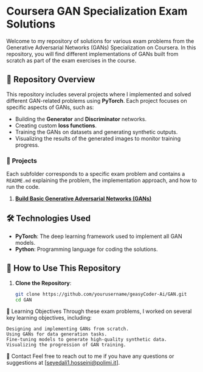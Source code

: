 # Coursera GAN Specialization Exam Solutions

Welcome to my repository of solutions for various exam problems from the Generative Adversarial Networks (GANs) Specialization on Coursera. In this repository, you will find different implementations of GANs built from scratch as part of the exam exercises in the course.

## 📜 **Repository Overview**
This repository includes several projects where I implemented and solved different GAN-related problems using **PyTorch**. Each project focuses on specific aspects of GANs, such as:
- Building the **Generator** and **Discriminator** networks.
- Creating custom **loss functions**.
- Training the GANs on datasets and generating synthetic outputs.
- Visualizing the results of the generated images to monitor training progress.

### 📂 **Projects**
Each subfolder corresponds to a specific exam problem and contains a `README.md` explaining the problem, the implementation approach, and how to run the code.

1. **[Build Basic Generative Adversarial Networks (GANs)]('./GAN/Build%20Basic%20Generative%20Adversarial%20Networks%20(GANs)')**  
  


## 🛠️ **Technologies Used**
- **PyTorch**: The deep learning framework used to implement all GAN models.
- **Python**: Programming language for coding the solutions.


## 🚀 **How to Use This Repository**
1. **Clone the Repository**:
   ```bash
   git clone https://github.com/yourusername/geasyCoder-Ai/GAN.git
   cd GAN

📖 Learning Objectives
Through these exam problems, I worked on several key learning objectives, including:

    Designing and implementing GANs from scratch.
    Using GANs for data generation tasks.
    Fine-tuning models to generate high-quality synthetic data.
    Visualizing the progression of GAN training.

📩 Contact
Feel free to reach out to me if you have any questions or suggestions at 
[seyedali1.hosseini@polimi.it].

